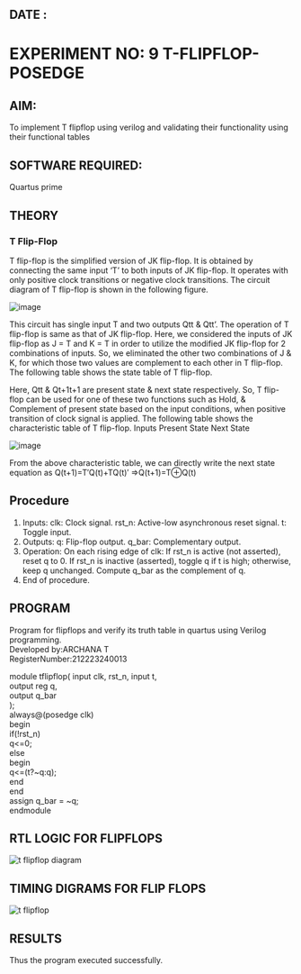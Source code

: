 ## DATE :
# EXPERIMENT NO: 9 T-FLIPFLOP-POSEDGE

## AIM:

To implement  T flipflop using verilog and validating their functionality using their functional tables

## SOFTWARE REQUIRED:

Quartus prime

## THEORY

### T Flip-Flop

T flip-flop is the simplified version of JK flip-flop. It is obtained by connecting the same input ‘T’ to both inputs of JK flip-flop. It operates with only positive clock transitions or negative clock transitions. The circuit diagram of T flip-flop is shown in the following figure.

![image](https://github.com/naavaneetha/T-FLIPFLOP-POSEDGE/assets/154305477/458a68fe-2d08-4a9d-ac4f-7ae0480ce0bd)

 
This circuit has single input T and two outputs Qtt & Qtt’. The operation of T flip-flop is same as that of JK flip-flop. Here, we considered the inputs of JK flip-flop as J = T and K = T in order to utilize the modified JK flip-flop for 2 combinations of inputs. So, we eliminated the other two combinations of J & K, for which those two values are complement to each other in T flip-flop. The following table shows the state table of T flip-flop.

Here, Qtt & Qt+1t+1 are present state & next state respectively. So, T flip-flop can be used for one of these two functions such as Hold, & Complement of present state based on the input conditions, when positive transition of clock signal is applied. The following table shows the characteristic table of T flip-flop. Inputs Present State Next State

![image](https://github.com/naavaneetha/T-FLIPFLOP-POSEDGE/assets/154305477/cdd7fb32-539f-4b66-bb8d-f305a153c886)

 
From the above characteristic table, we can directly write the next state equation as Q(t+1)=T′Q(t)+TQ(t)′ ⇒Q(t+1)=T⊕Q(t)

## Procedure
1. Inputs:
clk: Clock signal.
rst_n: Active-low asynchronous reset signal.
t: Toggle input.
2. Outputs:
q: Flip-flop output.
q_bar: Complementary output.
3. Operation:
On each rising edge of clk:
If rst_n is active (not asserted), reset q to 0.
If rst_n is inactive (asserted), toggle q if t is high; otherwise, keep q unchanged.
Compute q_bar as the complement of q.
4. End of procedure.

## PROGRAM

Program for flipflops and verify its truth table in quartus using Verilog programming.   
Developed by:ARCHANA T  
RegisterNumber:212223240013  

module tflipflop( input clk, rst_n, input t,  
output reg q,  
output q_bar  
);  
always@(posedge clk)   
begin   
if(!rst_n)  
q<=0;  
else   
begin   
q<=(t?~q:q);   
end   
end   
assign q_bar = ~q;   
endmodule   

## RTL LOGIC FOR FLIPFLOPS
![t flipflop diagram](https://github.com/ARCHANAT1305/T-FLIPFLOP-POSEDGE/assets/145975189/a78e289e-f401-4c78-a729-76f8fa79fcd2)

## TIMING DIGRAMS FOR FLIP FLOPS
![t flipflop](https://github.com/ARCHANAT1305/T-FLIPFLOP-POSEDGE/assets/145975189/9d6ea480-c385-4957-858a-ac4d4bfbf75e)

## RESULTS
Thus the program executed successfully.
